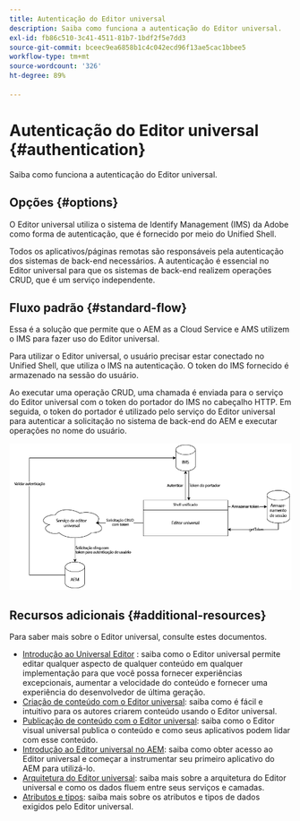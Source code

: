 ```yaml
---
title: Autenticação do Editor universal
description: Saiba como funciona a autenticação do Editor universal.
exl-id: fb86c510-3c41-4511-81b7-1bdf2f5e7dd3
source-git-commit: bceec9ea6858b1c4c042ecd96f13ae5cac1bbee5
workflow-type: tm+mt
source-wordcount: '326'
ht-degree: 89%

---
```


# Autenticação do Editor universal {#authentication}

Saiba como funciona a autenticação do Editor universal.

## Opções {#options}

O Editor universal utiliza o sistema de Identify Management (IMS) da Adobe como forma de autenticação, que é fornecido por meio do Unified Shell.

Todos os aplicativos/páginas remotas são responsáveis pela autenticação dos sistemas de back-end necessários. A autenticação é essencial no Editor universal para que os sistemas de back-end realizem operações CRUD, que é um serviço independente.

## Fluxo padrão {#standard-flow}

Essa é a solução que permite que o AEM as a Cloud Service e AMS utilizem o IMS para fazer uso do Editor universal.

Para utilizar o Editor universal, o usuário precisar estar conectado no Unified Shell, que utiliza o IMS na autenticação. O token do IMS fornecido é armazenado na sessão do usuário.

Ao executar uma operação CRUD, uma chamada é enviada para o serviço do Editor universal com o token do portador do IMS no cabeçalho HTTP. Em seguida, o token do portador é utilizado pelo serviço do Editor universal para autenticar a solicitação no sistema de back-end do AEM e executar operações no nome do usuário.

![Fluxo de autenticação padrão](assets/standard-flow.png)

## Recursos adicionais {#additional-resources}

Para saber mais sobre o Editor universal, consulte estes documentos.

* [Introdução ao Universal Editor](introduction.md) : saiba como o Editor universal permite editar qualquer aspecto de qualquer conteúdo em qualquer implementação para que você possa fornecer experiências excepcionais, aumentar a velocidade do conteúdo e fornecer uma experiência do desenvolvedor de última geração.
* [Criação de conteúdo com o Editor universal](authoring.md): saiba como é fácil e intuitivo para os autores criarem conteúdo usando o Editor universal.
* [Publicação de conteúdo com o Editor universal](publishing.md): saiba como o Editor visual universal publica o conteúdo e como seus aplicativos podem lidar com esse conteúdo.
* [Introdução ao Editor universal no AEM](getting-started.md): saiba como obter acesso ao Editor universal e começar a instrumentar seu primeiro aplicativo do AEM para utilizá-lo.
* [Arquitetura do Editor universal](architecture.md): saiba mais sobre a arquitetura do Editor universal e como os dados fluem entre seus serviços e camadas.
* [Atributos e tipos](attributes-types.md): saiba mais sobre os atributos e tipos de dados exigidos pelo Editor universal.
